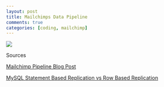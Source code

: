 ```yaml
---
layout: post
title: Mailchimps Data Pipeline
comments: true
categories: [coding, mailchimp]
---
```


<img src="/images/MailChimpDataPipeline.png"/>

Sources

[Mailchimp Pipeline Blog Post](http://devs.mailchimp.com/blog/powering-mailchimp-pro-reporting/)

[MySQL Statement Based Replication vs Row Based Replication](http://www.ovaistariq.net/528/statement-based-vs-row-based-replication/#.VxWbNpMrLUI)
